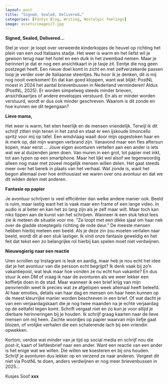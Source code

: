 ```yaml
---
layout: post
title: "Signed, Sealed, Delivered…"
categories: [Fontys Blog, Writing, Nostalgic feelings]
image: assets/images/7.jpg
---
```


**Signed, Sealed, Delivered…**

Stel je voor: je loopt over verweerde kinderkopjes de heuvel op richting het plein van een oud Italiaans stadje. Het weer is warm en het liefst wil je gewoon terug naar het hotel en een duik in het zwembad nemen. Maar je herinnert je dat er nog een ansichtkaart in je tasje zit. Eentje die nog geen postzegel heeft. Een nieuw doel komt in zicht en met zelfverzekerde passen loop je verder over de Italiaanse steentjes. 
Nu hoor ik je denken, dit is mij nog nooit overkomen! En dat kan goed kloppen, want wat blijkt: PostNL moest in 2024 het aantal brievenbussen in Nederland verminderen! Aldus (PostNL, 2025). Er worden simpelweg steeds minder brieven, ansichtkaartjes of andere envelopjes verstuurd. En als er minder worden verstuurd, wordt er dus ook minder geschreven. Waarom is dit zonde en hoe kunnen we dit tegengaan? 

**Lieve mama,**

Het weer is warm, het eten heerlijk en de mensen vriendelijk. Terwijl ik dit schrijf zitten mijn tenen in het zand en staat er een ijskoude limoncello spritz voor mij op tafel. Een windvlaag waait door mijn opgestoken haar en ik merk op, dat mijn wangen verbrand zijn. Vanavond maar een fles aftersun kopen, maar eerst … 
Jouw eigen avonturen vertellen aan een ander is iets wat we al duizenden jaren doen. Van muren in een grot, tot papier met inkt, tot aan typen op een smartphone. Maar het lijkt wel alsof we tegenwoordig alleen nog maar met zoveel mogelijk mensen willen delen. Het gaat steeds meer over het bereik in plaats van het verhaal.	 Wat zonde is, want het begon allemaal over hoe enthousiast we waren over ons avontuur en dat we dit wilden delen met anderen. 

**Fantasie op papier**

Je avontuur schrijven is veel efficiënter dan welke andere manier ook. Beeld is ruim, maar lastig want het is vaak maar een frame of een lange video. In audio is al beter en kan het zo lang zijn als je zelf maar wilt. Maar toch kan niks tippen aan de kunst van het schrijven. Wanneer ik een stuk tekst lees zie ik meteen de situatie voor me. “Ze loopt met een dikke sjaal om haar nek over de gladde stoeptegels richting de rode deur.” De meeste mensen hebben hierbij meteen een beeld. Als je deze zin zou moeten vertalen naar beeld, wordt dit al een stuk lastiger. Ik vind onze fantasie geweldig en het feit dat tekst een zo belangrijke rol hierbij kan spelen moet niet verdwijnen. 

**Nieuwsgierig naar een reactie**

Uren scrollen op Instagram is leuk en aardig, maar heb je nou echt het idee dat je het avontuur van die persoon echt begrijpt? Ik denk vaak bij zo’n vakantiepost, wat leuk maar hoe vonden ze nu echt hun vakantie? En dus stuur ik een DM of vraag ik naar de avonturen als we weer lekker een koffietje doen in de stad. Maar wanneer ik een brief krijg van mijn penvriendin weet ik precies wat ze afgelopen week allemaal heeft beleefd. Al haar emoties, details van haar dag en mensen om haar heen kunnen op de meest kleurrijke manier worden beschreven in een brief. Of wat dacht je van een verjaardagskaart die je nog twee maanden na je echte verjaardag op de eettafel tegen komt. Schrift vergaat niet en zo kun je voor altijd je dierbare herinneringen bij je houden. Ik schrijf graag kaarten naar de lieve mensen om mij heen. Zachte woordjes op papier waarvan mijn liefje gaat blozen, of vrolijke verhalen die een schaterende lach bij een vriendin opwekken.

Kortom, verdoe wat minder van je tijd op social media en schrijf nou die post-it, kaart of liefdesbrief naar een ander. Want een reactie van een ander is het enige wat we willen. Die willen we koesteren en bij ons houden. Schrijf je avonturen dus lekker op en verzend ze naar anderen. Vergeet dit niet via PostNL te doen, anders verdwijnen er nog meer brievenbussen in 2025…

Kusjes Soof **xxx**

